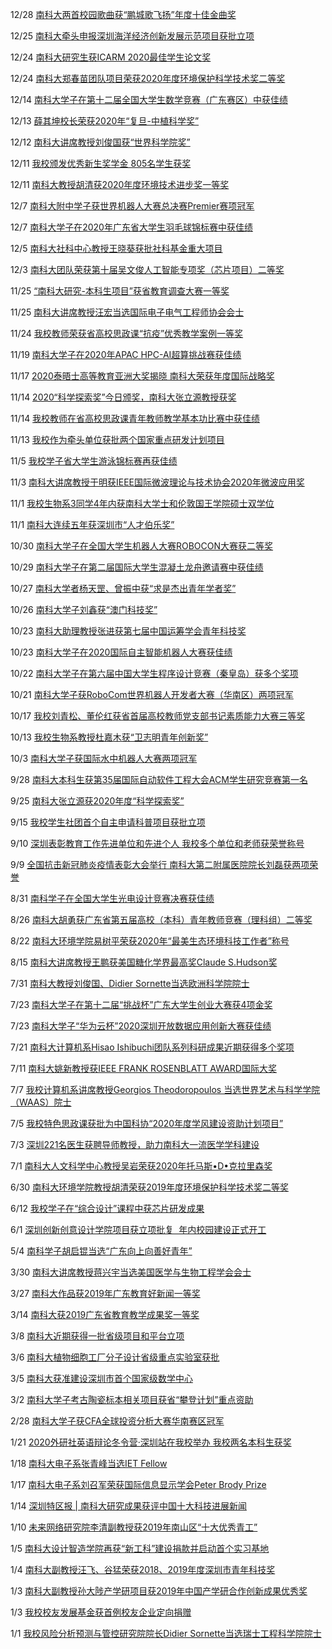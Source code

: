 12/28 [南科大两首校园歌曲获“鹏城歌飞扬”年度十佳金曲奖](https://newshub.sustech.edu.cn/zh/html/202012/39542.html)

12/25 [南科大牵头申报深圳海洋经济创新发展示范项目获批立项](https://newshub.sustech.edu.cn/zh/html/202012/39536.html)

12/24 [南科大研究生获ICARM 2020最佳学生论文奖](https://newshub.sustech.edu.cn/zh/html/202012/39535.html)

12/24 [南科大郑春苗团队项目荣获2020年度环境保护科学技术奖二等奖](https://newshub.sustech.edu.cn/zh/html/202012/39534.html)

12/14 [南科大学子在第十二届全国大学生数学竞赛（广东赛区）中获佳绩](https://newshub.sustech.edu.cn/zh/html/202012/39459.html)

12/13 [薛其坤校长荣获2020年“复旦-中植科学奖”](https://newshub.sustech.edu.cn/zh/html/202012/39455.html)

12/12 [南科大讲席教授刘俊国获“世界科学院奖”](https://newshub.sustech.edu.cn/zh/html/202012/39451.html)

12/11 [我校颁发优秀新生奖学金  805名学生获奖](https://newshub.sustech.edu.cn/zh/html/202012/39445.html)

12/11 [南科大教授胡清获2020年度环境技术进步奖一等奖](https://newshub.sustech.edu.cn/zh/html/202012/39446.html)

12/7 [南科大附中学子获世界机器人大赛总决赛Premier赛项冠军](https://newshub.sustech.edu.cn/zh/html/202012/39423.html)

12/7 [南科大学子在2020年广东省大学生羽毛球锦标赛中获佳绩](https://newshub.sustech.edu.cn/zh/html/202012/39424.html)

12/5 [南科大社科中心教授王晓葵获批社科基金重大项目](https://newshub.sustech.edu.cn/zh/html/202012/39414.html)

12/3 [南科大团队荣获第十届吴文俊人工智能专项奖（芯片项目）二等奖](https://newshub.sustech.edu.cn/zh/html/202012/39361.html)

11/25 [“南科大研究-本科生项目”获省教育调查大赛一等奖](https://newshub.sustech.edu.cn/zh/html/202011/39180.html)

11/25 [南科大讲席教授汪宏当选国际电子电气工程师协会会士](https://newshub.sustech.edu.cn/zh/html/202011/39185.html)

11/24 [我校教师荣获省高校思政课“抗疫”优秀教学案例一等奖](https://newshub.sustech.edu.cn/zh/html/202011/39173.html)

11/19 [南科大学子在2020年APAC HPC-AI超算挑战赛获佳绩](https://newshub.sustech.edu.cn/zh/html/202011/39141.html)

11/17 [2020泰晤士高等教育亚洲大奖揭晓 南科大荣获年度国际战略奖](https://newshub.sustech.edu.cn/zh/html/202011/39127.html)

11/14 [2020“科学探索奖”今日颁奖，南科大张立源教授获奖](https://mp.weixin.qq.com/s/ysbgEXEaHBBlne2-wurFKg)

11/14 [我校教师在省高校思政课青年教师教学基本功比赛中获佳绩](https://newshub.sustech.edu.cn/zh/html/202011/39108.html)

11/13 [我校作为牵头单位获批两个国家重点研发计划项目](https://newshub.sustech.edu.cn/zh/html/202011/39097.html)

11/5 [我校学子省大学生游泳锦标赛再获佳绩](https://newshub.sustech.edu.cn/zh/html/202011/39049.html)

11/3 [南科大讲席教授于明获IEEE国际微波理论与技术协会2020年微波应用奖](https://newshub.sustech.edu.cn/zh/html/202011/39021.html)

11/1 [我校生物系3同学4年内获南科大学士和伦敦国王学院硕士双学位](https://newshub.sustech.edu.cn/zh/html/202011/39024.html)

11/1 [南科大连续五年获深圳市“人才伯乐奖”](https://newshub.sustech.edu.cn/zh/html/202011/39023.html)

10/30 [南科大学子在全国大学生机器人大赛ROBOCON大赛获二等奖](https://newshub.sustech.edu.cn/zh/html/202010/39016.html)

10/29 [南科大学子在第二届国际大学生混凝土龙舟邀请赛中获佳绩](https://newshub.sustech.edu.cn/zh/html/202010/39012.html)

10/27 [南科大学者杨天罡、曾振中获“求是杰出青年学者奖”](https://newshub.sustech.edu.cn/zh/html/202010/38996.html)

10/26 [南科大学子刘鑫获“澳门科技奖”](https://newshub.sustech.edu.cn/zh/html/202010/38993.html)

10/23 [南科大助理教授张进获第七届中国运筹学会青年科技奖](https://newshub.sustech.edu.cn/zh/html/202010/38879.html)

10/23 [南科大学子在2020国际自主智能机器人大赛获佳绩](https://newshub.sustech.edu.cn/zh/html/202010/38880.html)

10/22 [南科大学子在第六届中国大学生程序设计竞赛（秦皇岛）获多个奖项](https://newshub.sustech.edu.cn/zh/html/202010/38866.html)

10/21 [南科大学子获RoboCom世界机器人开发者大赛（华南区）两项冠军](https://newshub.sustech.edu.cn/zh/html/202010/38858.html)

10/17 [我校刘青松、董伦红获省首届高校教师党支部书记素质能力大赛三等奖](https://newshub.sustech.edu.cn/zh/html/202010/38845.html)

10/13 [我校生物系教授杜嘉木获“卫志明青年创新奖”](https://newshub.sustech.edu.cn/zh/html/202010/38827.html)

10/3 [南科大学子获国际水中机器人大赛两项冠军](https://newshub.sustech.edu.cn/zh/html/202010/38794.html)

9/28 [南科大本科生获第35届国际自动软件工程大会ACM学生研究竞赛第一名](https://newshub.sustech.edu.cn/zh/html/202009/38775.html)

9/25 [南科大张立源获2020年度“科学探索奖”](https://newshub.sustech.edu.cn/zh/html/202009/38762.html)

9/15 [我校学生社团首个自主申请科普项目获批立项](https://newshub.sustech.edu.cn/zh/html/202009/38703.html)

9/10 [深圳表彰教育工作先进单位和先进个人  我校多个单位和老师获荣誉称号](https://newshub.sustech.edu.cn/zh/html/202009/38676.html)

9/9 [全国抗击新冠肺炎疫情表彰大会举行 南科大第二附属医院院长刘磊获两项荣誉](https://newshub.sustech.edu.cn/zh/html/202009/38673.html)

8/31 [南科学子在全国大学生光电设计竞赛决赛获佳绩](https://newshub.sustech.edu.cn/zh/html/202008/38625.html)

8/26 [南科大胡勇获广东省第五届高校（本科）青年教师竞赛（理科组）二等奖](https://newshub.sustech.edu.cn/zh/html/202008/38553.html)

8/22 [南科大环境学院易树平荣获2020年“最美生态环境科技工作者”称号](https://newshub.sustech.edu.cn/zh/html/202008/38533.html)

8/15 [南科大讲席教授王鹏获美国糖化学界最高奖Claude S.Hudson奖](https://newshub.sustech.edu.cn/zh/html/202008/38510.html)

7/31 [南科大教授刘俊国、Didier Sornette当选欧洲科学院院士](https://newshub.sustech.edu.cn/zh/html/202007/38487.html)

7/23 [南科大学子在第十二届“挑战杯”广东大学生创业大赛获4项金奖](https://newshub.sustech.edu.cn/zh/html/202007/38468.html)

7/23 [南科大学子“华为云杯”2020深圳开放数据应用创新大赛获佳绩](https://newshub.sustech.edu.cn/zh/html/202007/38466.html)

7/21 [南科大计算机系Hisao Ishibuchi团队系列科研成果近期获得多个奖项](https://newshub.sustech.edu.cn/zh/html/202007/38455.html)

7/11 [南科大姚新教授获IEEE FRANK ROSENBLATT AWARD国际大奖](https://newshub.sustech.edu.cn/zh/html/202007/38424.html)

7/7 [我校计算机系讲席教授Georgios Theodoropoulos 当选世界艺术与科学学院（WAAS）院士](https://newshub.sustech.edu.cn/zh/html/202007/38413.html)

7/5 [我校特色思政课获批为中国科协“2020年度学风建设资助计划项目”](https://newshub.sustech.edu.cn/zh/html/202007/38397.html)

7/3 [深圳221名医生获聘导师教授，助力南科大一流医学学科建设](https://newshub.sustech.edu.cn/zh/html/202007/38377.html)

7/1 [南科大人文科学中心教授吴岩荣获2020年托马斯•D•克拉里森奖](https://newshub.sustech.edu.cn/zh/html/202007/38366.html)

6/30 [南科大环境学院教授胡清荣获2019年度环境保护科学技术奖二等奖](https://newshub.sustech.edu.cn/zh/html/202006/38360.html)

6/12 [我校学子在“综合设计”课程中获芯片研发成果](https://newshub.sustech.edu.cn/zh/html/202006/38232.html)

6/1 [深圳创新创意设计学院项目获立项批复  年内校园建设正式开工](https://newshub.sustech.edu.cn/zh/html/202006/37882.html)

5/4 [南科学子胡启锟当选“广东向上向善好青年”](https://newshub.sustech.edu.cn/zh/html/202005/36291.html)

3/30 [南科大讲席教授蒋兴宇当选美国医学与生物工程学会会士](https://newshub.sustech.edu.cn/zh/html/202003/35314.html)

3/27 [南科大作品获2019年广东教育好新闻一等奖](https://newshub.sustech.edu.cn/zh/html/202003/35263.html)

3/14 [南科大获2019广东省教育教学成果奖一等奖](https://newshub.sustech.edu.cn/zh/html/202003/34813.html)

3/8 [南科大近期获得一批省级项目和平台立项](https://newshub.sustech.edu.cn/zh/html/202003/34581.html)

3/6 [南科大植物细胞工厂分子设计省级重点实验室获批](https://newshub.sustech.edu.cn/zh/html/202003/34450.html)

3/5 [南科大获准建设深圳市首个国家级数学中心](https://newshub.sustech.edu.cn/zh/html/202003/34242.html)

3/2 [南科大学子考古陶瓷标本相关项目获省“攀登计划”重点资助](https://newshub.sustech.edu.cn/zh/html/202003/34275.html)

2/28 [南科大学子获CFA全球投资分析大赛华南赛区冠军](https://newshub.sustech.edu.cn/zh/html/202002/34101.html)

1/21 [2020外研社英语辩论冬令营·深圳站在我校举办 我校两名本科生获奖](https://newshub.sustech.edu.cn/zh/html/202001/32504.html)

1/18 [南科大电子系张青峰当选IET Fellow](https://newshub.sustech.edu.cn/zh/html/202001/32451.html)

1/17 [南科大电子系刘召军荣获国际信息显示学会Peter Brody Prize](https://newshub.sustech.edu.cn/zh/html/202001/32413.html)

1/14 [深圳特区报 | 南科大研究成果获评中国十大科技进展新闻](https://newshub.sustech.edu.cn/zh/html/202001/32320.html)

1/10 [未来网络研究院李清副教授获2019年南山区“十大优秀青工”](https://newshub.sustech.edu.cn/zh/html/202001/32369.html)

1/5 [南科大设计智造学院再获“新工科”建设捐款并启动首个实习基地](https://newshub.sustech.edu.cn/zh/html/202001/31989.html)

1/4 [南科大副教授汪飞、谷猛荣获2018、2019年度深圳市青年科技奖](https://newshub.sustech.edu.cn/zh/html/202001/31954.html)

1/3 [南科大副教授孙大陟产学研项目获2019年中国产学研合作创新成果优秀奖](https://newshub.sustech.edu.cn/zh/html/202001/31927.html)

1/3 [我校校友发展基金获首例校友企业定向捐赠](https://newshub.sustech.edu.cn/zh/html/202001/31920.html)

1/1 [我校风险分析预测与管控研究院院长Didier Sornette当选瑞士工程科学院院士](https://newshub.sustech.edu.cn/zh/html/202001/31796.html)

